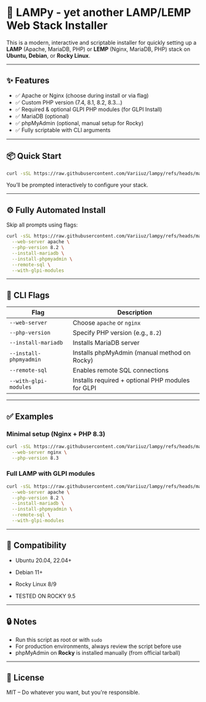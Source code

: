 # 🚀 LAMPy - yet another LAMP/LEMP Web Stack Installer

This is a modern, interactive and scriptable installer for quickly setting up a **LAMP** (Apache, MariaDB, PHP) or **LEMP** (Nginx, MariaDB, PHP) stack on **Ubuntu, Debian**, or **Rocky Linux**.

---

## ✨ Features

- ✅ Apache or Nginx (choose during install or via flag)
- ✅ Custom PHP version (7.4, 8.1, 8.2, 8.3...)
- ✅ Required & optional GLPI PHP modules (for GLPI Install)
- ✅ MariaDB (optional)
- ✅ phpMyAdmin (optional, manual setup for Rocky)
- ✅ Fully scriptable with CLI arguments

---

## 📦 Quick Start

```bash
curl -sSL https://raw.githubusercontent.com/Variiuz/lampy/refs/heads/master/install.sh | sudo bash
```

You’ll be prompted interactively to configure your stack.

---

## ⚙️ Fully Automated Install

Skip all prompts using flags:

```bash
curl -sSL https://raw.githubusercontent.com/Variiuz/lampy/refs/heads/master/install.sh | sudo bash -s -- \
  --web-server apache \
  --php-version 8.2 \
  --install-mariadb \
  --install-phpmyadmin \
  --remote-sql \
  --with-glpi-modules
```

---

## 🔧 CLI Flags

| Flag                   | Description                                       |
|------------------------|---------------------------------------------------|
| `--web-server`         | Choose `apache` or `nginx`                        |
| `--php-version`        | Specify PHP version (e.g., `8.2`)                 |
| `--install-mariadb`    | Installs MariaDB server                           |
| `--install-phpmyadmin` | Installs phpMyAdmin (manual method on Rocky)      |
| `--remote-sql`         | Enables remote SQL connections                    |
| `--with-glpi-modules`  | Installs required + optional PHP modules for GLPI |

---

## ✅ Examples

### Minimal setup (Nginx + PHP 8.3)

```bash
curl -sSL https://raw.githubusercontent.com/Variiuz/lampy/refs/heads/master/install.sh | sudo bash -s -- \
  --web-server nginx \
  --php-version 8.3
```

### Full LAMP with GLPI modules

```bash
curl -sSL https://raw.githubusercontent.com/Variiuz/lampy/refs/heads/master/install.sh | sudo bash -s -- \
  --web-server apache \
  --php-version 8.2 \
  --install-mariadb \
  --install-phpmyadmin \
  --remote-sql \
  --with-glpi-modules
```

---

## 📌 Compatibility

- Ubuntu 20.04, 22.04+
- Debian 11+
- Rocky Linux 8/9

- TESTED ON ROCKY 9.5

---

## 🔒 Notes

- Run this script as root or with `sudo`
- For production environments, always review the script before use
- phpMyAdmin on **Rocky** is installed manually (from official tarball)

---

## 📁 License

MIT – Do whatever you want, but you're responsible.
